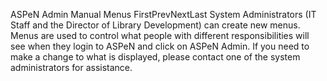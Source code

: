 ASPeN Admin Manual
Menus
FirstPrevNextLast
System Administrators (IT Staff and the Director of Library Development) can create new menus.  Menus are used to control what people with different responsibilities will see when they login to ASPeN and click on ASPeN Admin.  If you need to make a change to what is displayed, please contact one of the system administrators for assistance.